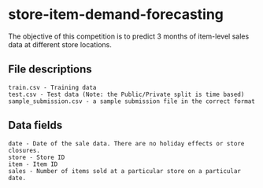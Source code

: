 # store-item-demand-forecasting

The objective of this competition is to predict 3 months of item-level sales data at different store locations.

## File descriptions

    train.csv - Training data
    test.csv - Test data (Note: the Public/Private split is time based)
    sample_submission.csv - a sample submission file in the correct format

## Data fields

    date - Date of the sale data. There are no holiday effects or store closures.
    store - Store ID
    item - Item ID
    sales - Number of items sold at a particular store on a particular date.
